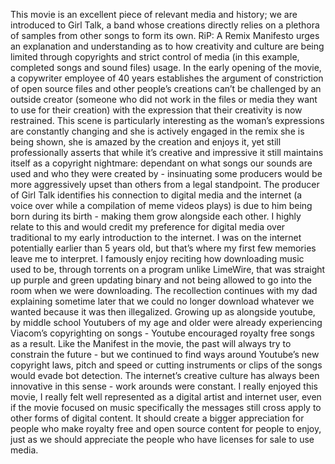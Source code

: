 This movie is an excellent piece of relevant media and history; we are introduced to Girl Talk, a band whose creations directly relies on a plethora of samples from other songs to form its own. RiP: A Remix Manifesto urges an explanation and understanding as to how creativity and culture are being limited through copyrights and strict control of media (in this example, completed songs and sound files) usage.
 In the early opening of the movie, a copywriter employee of 40 years establishes the argument of constriction of open source files and other people’s creations can’t be challenged by an outside creator (someone who did not work in the files or media they want to use for their creation) with the expression that their creativity is now restrained. This scene is particularly interesting as the woman’s expressions are constantly changing and she is actively engaged in the remix she is being shown, she is amazed by the creation and enjoys it, yet still professionally asserts that while it’s creative and impressive it still maintains itself as a copyright nightmare: dependant on what songs our sounds are used and who they were created by - insinuating some producers would be more aggressively upset than others from a legal standpoint. 
The producer of Girl Talk identifies his connection to digital media and the internet (a voice over while a compilation of meme videos plays) is due to him being born during its birth - making them grow alongside each other. I highly relate to this and would credit my preference for digital media over traditional to my early introduction to the internet. I was on the internet potentially earlier than 5 years old, but that’s where my first few memories leave me to interpret. I famously enjoy reciting how downloading music used to be, through torrents on a program unlike LimeWire, that was straight up purple and green updating binary and not being allowed to go into the room when we were downloading. The recollection continues with my dad explaining sometime later that we could no longer download whatever we wanted because it was then illegalized. 
Growing up as alongside youtube, by middle school Youtubers of my age and older were already experiencing Viacom’s copyrighting on songs - Youtube encouraged royalty free songs as a result. Like the Manifest in the movie, the past will always try to constrain the future - but we continued to find ways around Youtube’s new copyright laws, pitch and speed or cutting instruments or clips of the songs would evade bot detection. The internet’s creative culture has always been innovative in this sense - work arounds were constant. 
I really enjoyed this movie, I really felt well represented as a digital artist and internet user, even if the movie focused on music specifically the messages still cross apply to other forms of digital content. It should create a bigger appreciation for people who make royalty free and open source content for people to enjoy, just as we should appreciate the people who have licenses for sale to use media. 
